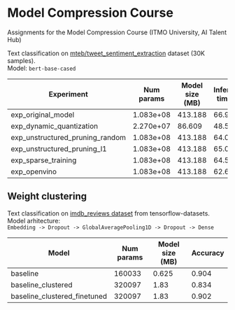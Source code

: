 # Model Compression Course
Assignments for the Model Compression Course (ITMO University, AI Talent Hub)

Text classification on [mteb/tweet_sentiment_extraction](https://huggingface.co/datasets/mteb/tweet_sentiment_extraction) dataset (30K samples).  
Model: ```bert-base-cased```

| Experiment | Num params | Model size (MB) | Inference time (s) | Macro F1 |
|------------|------------|-----------------|--------------------|----------|
|exp_original_model|1.083e+08|413.188|66.957|0.784|
|exp_dynamic_quantization|2.270e+07|86.609|48.532|0.779|
|exp_unstructured_pruning_random|1.083e+08|413.188|64.068|0.429|
|exp_unstructured_pruning_l1|1.083e+08|413.188|65.058|0.665|
|exp_sparse_training|1.083e+08|413.188|64.586|0.714|
|exp_openvino|1.083e+08|413.188|62.635|0.784|


## Weight clustering 
Text classification on [imdb_reviews dataset](https://www.tensorflow.org/datasets/catalog/imdb_reviews) from tensorflow-datasets.   
Model arhitecture:  
```Embedding -> Dropout -> GlobalAveragePooling1D -> Dropout -> Dense```

| Model | Num params | Model size (MB) | Accuracy |
|------------|------------|-----------------|----------|
|baseline | 160033 | 0.625  | 0.904 |
|baseline_clustered | 320097 | 1.83  | 0.834 |
|baseline_clustered_finetuned | 320097 | 1.83  | 0.902 |


